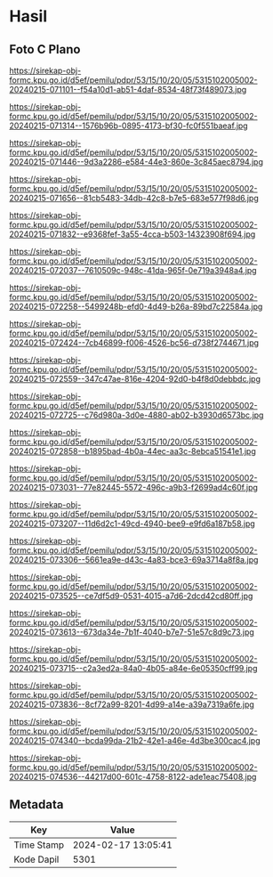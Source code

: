 # Hasil

## Foto C Plano

https://sirekap-obj-formc.kpu.go.id/d5ef/pemilu/pdpr/53/15/10/20/05/5315102005002-20240215-071101--f54a10d1-ab51-4daf-8534-48f73f489073.jpg

https://sirekap-obj-formc.kpu.go.id/d5ef/pemilu/pdpr/53/15/10/20/05/5315102005002-20240215-071314--1576b96b-0895-4173-bf30-fc0f551baeaf.jpg

https://sirekap-obj-formc.kpu.go.id/d5ef/pemilu/pdpr/53/15/10/20/05/5315102005002-20240215-071446--9d3a2286-e584-44e3-860e-3c845aec8794.jpg

https://sirekap-obj-formc.kpu.go.id/d5ef/pemilu/pdpr/53/15/10/20/05/5315102005002-20240215-071656--81cb5483-34db-42c8-b7e5-683e577f98d6.jpg

https://sirekap-obj-formc.kpu.go.id/d5ef/pemilu/pdpr/53/15/10/20/05/5315102005002-20240215-071832--e9368fef-3a55-4cca-b503-14323908f694.jpg

https://sirekap-obj-formc.kpu.go.id/d5ef/pemilu/pdpr/53/15/10/20/05/5315102005002-20240215-072037--7610509c-948c-41da-965f-0e719a3948a4.jpg

https://sirekap-obj-formc.kpu.go.id/d5ef/pemilu/pdpr/53/15/10/20/05/5315102005002-20240215-072258--5499248b-efd0-4d49-b26a-89bd7c22584a.jpg

https://sirekap-obj-formc.kpu.go.id/d5ef/pemilu/pdpr/53/15/10/20/05/5315102005002-20240215-072424--7cb46899-f006-4526-bc56-d738f2744671.jpg

https://sirekap-obj-formc.kpu.go.id/d5ef/pemilu/pdpr/53/15/10/20/05/5315102005002-20240215-072559--347c47ae-816e-4204-92d0-b4f8d0debbdc.jpg

https://sirekap-obj-formc.kpu.go.id/d5ef/pemilu/pdpr/53/15/10/20/05/5315102005002-20240215-072725--c76d980a-3d0e-4880-ab02-b3930d6573bc.jpg

https://sirekap-obj-formc.kpu.go.id/d5ef/pemilu/pdpr/53/15/10/20/05/5315102005002-20240215-072858--b1895bad-4b0a-44ec-aa3c-8ebca51541e1.jpg

https://sirekap-obj-formc.kpu.go.id/d5ef/pemilu/pdpr/53/15/10/20/05/5315102005002-20240215-073031--77e82445-5572-496c-a9b3-f2699ad4c60f.jpg

https://sirekap-obj-formc.kpu.go.id/d5ef/pemilu/pdpr/53/15/10/20/05/5315102005002-20240215-073207--11d6d2c1-49cd-4940-bee9-e9fd6a187b58.jpg

https://sirekap-obj-formc.kpu.go.id/d5ef/pemilu/pdpr/53/15/10/20/05/5315102005002-20240215-073306--5661ea9e-d43c-4a83-bce3-69a3714a8f8a.jpg

https://sirekap-obj-formc.kpu.go.id/d5ef/pemilu/pdpr/53/15/10/20/05/5315102005002-20240215-073525--ce7df5d9-0531-4015-a7d6-2dcd42cd80ff.jpg

https://sirekap-obj-formc.kpu.go.id/d5ef/pemilu/pdpr/53/15/10/20/05/5315102005002-20240215-073613--673da34e-7b1f-4040-b7e7-51e57c8d9c73.jpg

https://sirekap-obj-formc.kpu.go.id/d5ef/pemilu/pdpr/53/15/10/20/05/5315102005002-20240215-073715--c2a3ed2a-84a0-4b05-a84e-6e05350cff99.jpg

https://sirekap-obj-formc.kpu.go.id/d5ef/pemilu/pdpr/53/15/10/20/05/5315102005002-20240215-073836--8cf72a99-8201-4d99-a14e-a39a7319a6fe.jpg

https://sirekap-obj-formc.kpu.go.id/d5ef/pemilu/pdpr/53/15/10/20/05/5315102005002-20240215-074340--bcda99da-21b2-42e1-a46e-4d3be300cac4.jpg

https://sirekap-obj-formc.kpu.go.id/d5ef/pemilu/pdpr/53/15/10/20/05/5315102005002-20240215-074536--44217d00-601c-4758-8122-ade1eac75408.jpg


## Metadata

| Key        | Value               |
| ---------- | ------------------- |
| Time Stamp | 2024-02-17 13:05:41 |
| Kode Dapil | 5301                |



